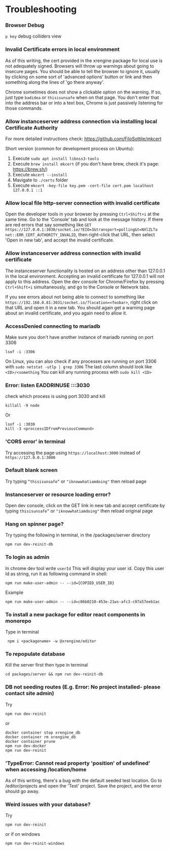 # Troubleshooting

### Browser Debug

```p key``` debug colliders view

### Invalid Certificate errors in local environment

As of this writing, the cert provided in the xrengine package for local use
is not adequately signed. Browsers will throw up warnings about going to insecure pages.
You should be able to tell the browser to ignore it, usually by clicking on some sort
of 'advanced options' button or link and then something along the lines of 'go there anyway'.

Chrome sometimes does not show a clickable option on the warning. If so, just
type ```badidea``` or ```thisisunsafe``` when on that page. You don't enter that into the
address bar or into a text box, Chrome is just passively listening for those commands.

### Allow instanceserver address connection via installing local Certificate Authority
For more detailed instructions check: https://github.com/FiloSottile/mkcert

Short version (common for development process on Ubuntu):
1. Execute `sudo apt install libnss3-tools`
2. Execute `brew install mkcert` (if you don't have brew, check it's page: https://brew.sh/)
3. Execute `mkcert --install`
4. Mavigate to `./certs` folder
5. Execute `mkcert -key-file key.pem -cert-file cert.pem localhost 127.0.0.1 ::1`

### Allow local file http-server connection with invalid certificate

Open the developer tools in your browser by pressing ```Ctrl+Shift+i``` at the 
same time. Go to the 'Console' tab and look at the message history. If there are 
red errors that say something like
```GET https://127.0.0.1:3030/socket.io/?EIO=3&transport=polling&t=NXlZLTa net::ERR_CERT_AUTHORITY_INVALID```,
then right-click that URL, then select 'Open in new tab', and accept the invalid certificate.

### Allow instanceserver address connection with invalid certificate

The instanceserver functionality is hosted on an address other than 127.0.0.1 in the local
environment. Accepting an invalid certificate for 127.0.0.1 will not apply to this address.
Open the dev console for Chrome/Firefox by pressing ```Ctrl+Shift+i``` simultaneously, and
go to the Console or Network tabs. 

If you see errors about not being able to connect to
something like ```https://192.168.0.81:3031/socket.io/?location=<foobar>```, right click on
that URL and open it in a new tab. You should again get a warning page about an invalid
certificate, and you again need to allow it.  

### AccessDenied connecting to mariadb
Make sure you don't have another instance of mariadb running on port 3306

```
lsof -i :3306
```

On Linux, you can also check if any processes are running on port 3306 with
```sudo netstat -utlp | grep 3306```
The last column should look like ```<ID>/<something```
You can kill any running process with ```sudo kill <ID>```

### Error: listen EADDRINUSE :::3030

check which process is using port 3030 and kill
```
killall -9 node 
```

Or

```
lsof -i :3030
kill -3 <proccessIDfromPreviousCommand>
```

### 'CORS error' in terminal
Try accessing the page using ```https://localhost:3000``` 
instead of ```https://127.0.0.1:3000```

### Default blank screen

Try typing ```“thisisunsafe”``` or ```"iknowwhatiamdoing"``` then reload page

### Instanceserver or resource loading error?
Open dev console, click on the GET link in new tab and  accept certificate by 
typing ```thisisunsafe”``` or ```"iknowwhatiamdoing"``` then reload original page

### Hang on spinner page?
Try typing the following in terminal, in the /packages/server directory

    npm run dev-reinit-db

### To login as admin

In chrome dev tool write ```userId``` This will display your user id. Copy this 
user Id as string, run it as following command in shell:

    npm run make-user-admin -- --id={COPIED_USER_ID}

Example

    npm run make-user-admin -- --id=c06b0210-453e-21ws-afc3-c97a57eeb1ac

### To install a new package for editor react components in monorepo

Type in terminal

     npm i <packagename> -w @xrengine/editor

### To repopulate database

   Kill the server first then type in terminal 

    cd packages/server && npm run dev-reinit-db

### DB not seeding routes (E.g. Error: No project installed- please contact site admin)

Try

    npm run dev-reinit 
or
 
    docker container stop xrengine_db
    docker container rm xrengine_db
    docker container prune
    npm run dev-docker
    npm run dev-reinit

### 'TypeError: Cannot read property 'position' of undefined' when accessing /location/home
As of this writing, there's a bug with the default seeded test location.
Go to /editor/projects and open the 'Test' project. Save the project, and
the error should go away.

### Weird issues with your database?
Try
```
npm run dev-reinit
```
or if on windows
```
npm run dev-reinit-windows
```
